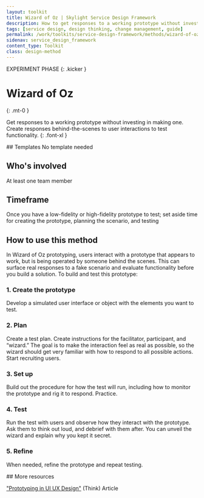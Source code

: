 ```yaml
---
layout: toolkit
title: Wizard of Oz | Skylight Service Design Framework
description: How to get responses to a working prototype without investing in making one.
tags: [service design, design thinking, change management, guide]
permalink: /work/toolkits/service-design-framework/methods/wizard-of-oz/
sidenav: service_design_framework
content_type: Toolkit
class: design-method
---
```


EXPERIMENT PHASE
{: .kicker }

# Wizard of Oz
{: .mt-0 }

Get responses to a working prototype without investing in making one. Create responses behind-the-scenes to user interactions to test functionality.
{: .font-xl }

<div class="callout--tip callout--summary" markdown="1">
## Templates
No template needed

## Who's involved
At least one team member

## Timeframe
Once you have a low-fidelity or high-fidelity prototype to test; set aside time for creating the prototype, planning the scenario, and testing
</div>

## How to use this method

In Wizard of Oz prototyping, users interact with a prototype that appears to work, but is being operated by someone behind the scenes. This can surface real responses to a fake scenario and evaluate functionality before you build a solution. To build and test this prototype:

### 1. Create the prototype

Develop a simulated user interface or object with the elements you want to test.

### 2. Plan

Create a test plan. Create instructions for the facilitator, participant, and “wizard.” The goal is to make the interaction feel as real as possible, so the wizard should get very familiar with how to respond to all possible actions. Start recruiting users.

### 3. Set up

Build out the procedure for how the test will run, including how to monitor the prototype and rig it to respond. Practice.

### 4. Test

Run the test with users and observe how they interact with the prototype. Ask them to think out loud, and debrief with them after. You can unveil the wizard and explain why you kept it secret.

### 5. Refine

When needed, refine the prototype and repeat testing.

<div class="callout--note" markdown="1">
## More resources

["Prototyping in UI UX Design"](https://think.design/user-design-research/prototyping/) (Think) <span class="badge badge-sub">Article</span>
</div>
